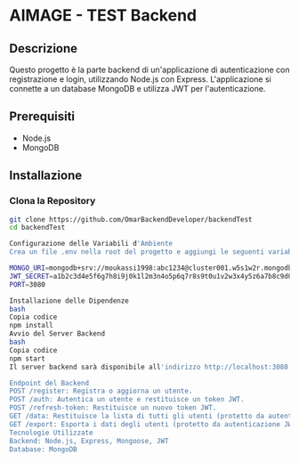 # AIMAGE - TEST Backend

## Descrizione

Questo progetto è la parte backend di un'applicazione di autenticazione con registrazione e login, utilizzando Node.js con Express. L'applicazione si connette a un database MongoDB e utilizza JWT per l'autenticazione.

## Prerequisiti

- Node.js
- MongoDB

## Installazione

### Clona la Repository

```bash
git clone https://github.com/OmarBackendDeveloper/backendTest
cd backendTest

Configurazione delle Variabili d'Ambiente
Crea un file .env nella root del progetto e aggiungi le seguenti variabili d'ambiente:

MONGO_URI=mongodb+srv://moukassi1998:abc1234@cluster001.w5s1w2r.mongodb.net/?retryWrites=true&w=majority
JWT_SECRET=a1b2c3d4e5f6g7h8i9j0k1l2m3n4o5p6q7r8s9t0u1v2w3x4y5z6a7b8c9d0e1f2g3h4i5j6k7l8m9n0
PORT=3080

Installazione delle Dipendenze
bash
Copia codice
npm install
Avvio del Server Backend
bash
Copia codice
npm start
Il server backend sarà disponibile all'indirizzo http://localhost:3080.

Endpoint del Backend
POST /register: Registra o aggiorna un utente.
POST /auth: Autentica un utente e restituisce un token JWT.
POST /refresh-token: Restituisce un nuovo token JWT.
GET /data: Restituisce la lista di tutti gli utenti (protetto da autenticazione JWT).
GET /export: Esporta i dati degli utenti (protetto da autenticazione JWT).
Tecnologie Utilizzate
Backend: Node.js, Express, Mongoose, JWT
Database: MongoDB
